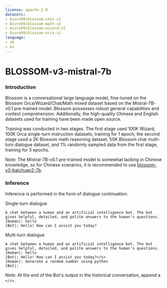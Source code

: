 ```yaml
---
license: apache-2.0
datasets:
- Azure99/blossom-chat-v1
- Azure99/blossom-math-v2
- Azure99/blossom-wizard-v1
- Azure99/blossom-orca-v1
language:
- zh
- en
---
```

# **BLOSSOM-v3-mistral-7b**

### Introduction

Blossom is a conversational large language model, fine-tuned on the Blossom Orca/Wizard/Chat/Math mixed dataset based on the Mistral-7B-v0.1 pre-trained model. Blossom possesses robust general capabilities and context comprehension. Additionally, the high-quality Chinese and English datasets used for training have been made open source.

Training was conducted in two stages. The first stage used 100K Wizard, 100K Orca single-turn instruction datasets, training for 1 epoch; the second stage used a 2K Blossom math reasoning dataset, 50K Blossom chat multi-turn dialogue dataset, and 1% randomly sampled data from the first stage, training for 3 epochs.

Note: The Mistral-7B-v0.1 pre-trained model is somewhat lacking in Chinese knowledge, so for Chinese scenarios, it is recommended to use [blossom-v3-baichuan2-7b](https://huggingface.co/Azure99/blossom-v3-baichuan2-7b).

### Inference

Inference is performed in the form of dialogue continuation.

Single-turn dialogue

```
A chat between a human and an artificial intelligence bot. The bot gives helpful, detailed, and polite answers to the human's questions.
|Human|: hello
|Bot|: Hello! How can I assist you today?
```

Multi-turn dialogue

```
A chat between a human and an artificial intelligence bot. The bot gives helpful, detailed, and polite answers to the human's questions.
|Human|: hello
|Bot|: Hello! How can I assist you today?</s>
|Human|: Generate a random number using python
|Bot|: 
```

Note: At the end of the Bot's output in the historical conversation, append a `</s>`.